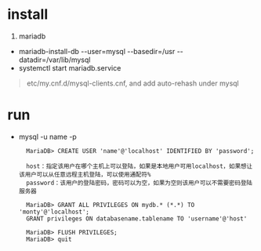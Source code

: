 # install 

1. mariadb
  - mariadb-install-db --user=mysql --basedir=/usr --datadir=/var/lib/mysql
  - systemctl start mariadb.service

> etc/my.cnf.d/mysql-clients.cnf, and add auto-rehash under mysql

# run

- mysql -u name -p

        MariaDB> CREATE USER 'name'@'localhost' IDENTIFIED BY 'password'; 

        host：指定该用户在哪个主机上可以登陆，如果是本地用户可用localhost，如果想让该用户可以从任意远程主机登陆，可以使用通配符%
        password：该用户的登陆密码，密码可以为空，如果为空则该用户可以不需要密码登陆服务器

        MariaDB> GRANT ALL PRIVILEGES ON mydb.* (*.*) TO 'monty'@'localhost';
        GRANT privileges ON databasename.tablename TO 'username'@'host'

        MariaDB> FLUSH PRIVILEGES;
        MariaDB> quit


